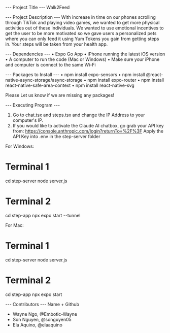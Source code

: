 --- Project Title ---
Walk2Feed

--- Project Description ---
With increase in time on our phones scrolling through TikTok and playing video games, we wanted to get more physical activities out of these individuals.
We wanted to use emotional incentives to get the user to be more motivated so we gave users a personalized pets where you can only feed it using Yum Tokens
you gain from getting steps in. Your steps will be taken from your health app.

--- Dependencies ---
• Expo Go App
• iPhone running the latest iOS version
• A computer to run the code (Mac or Windows)
• Make sure your iPhone and computer is connect to the same Wi-Fi

--- Packages to Install ---
• npm install expo-sensors
• npm install @react-native-async-storage/async-storage
• npm install expo-router
• npm install react-native-safe-area-context
• npm install react-native-svg

Please Let us know if we are missing any packages!

--- Executing Program ---
1. Go to chat.tsx and steps.tsx and change the IP Address to your computer's IP.
2. If you would like to activate the Claude AI chatbox, go grab your API key from:
   https://console.anthropic.com/login?returnTo=%2F%3F
   Apply the API Key into .env in the step-server folder

For Windows:
# Terminal 1
cd step-server
node server.js

# Terminal 2
cd step-app
npx expo start --tunnel

For Mac:
# Terminal 1
cd step-server
node server.js

# Terminal 2
cd step-app
npx expo start

--- Contributors ---
Name + Github
- Wayne Ngo, @Embotic-Wayne
- Son Nguyen, @songuyen05
- Ela Aquino, @elaaquino

